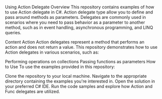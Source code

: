 Using Action Delegate
Overview
This repository contains examples of how to use Action delegate in C#. Action delegate type allow you to define and pass around methods as parameters. 
Delegates are commonly used in scenarios where you need to pass behavior as a parameter to another method, such as in event handling, asynchronous programming, and LINQ queries.

Content
Action
Action delegates represent a method that performs an action and does not return a value. This repository demonstrates how to use Action delegates in various scenarios, such as:

Performing operations on collections
Passing functions as parameters
How to Use
To use the examples provided in this repository:

Clone the repository to your local machine.
Navigate to the appropriate directory containing the examples you're interested in.
Open the solution in your preferred C# IDE.
Run the code samples and explore how Action and Func delegates are utilized.
